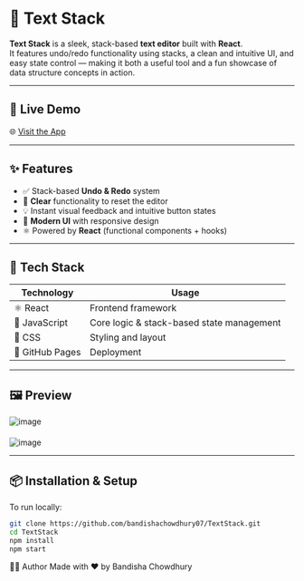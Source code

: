 # 📝 Text Stack

**Text Stack** is a sleek, stack-based **text editor** built with **React**.  
It features undo/redo functionality using stacks, a clean and intuitive UI, and easy state control — making it both a useful tool and a fun showcase of data structure concepts in action.

---

## 🚀 Live Demo

🌐 [Visit the App](https://bandishachowdhury07.github.io/TextStack)

---

## ✨ Features

- ✅ Stack-based **Undo & Redo** system
- 🧼 **Clear** functionality to reset the editor
- 💡 Instant visual feedback and intuitive button states
- 🎨 **Modern UI** with responsive design
- ⚛️ Powered by **React** (functional components + hooks)

---

## 🧠 Tech Stack

| Technology | Usage |
|------------|--------|
| ⚛️ React   | Frontend framework |
| 🧱 JavaScript | Core logic & stack-based state management |
| 💅 CSS     | Styling and layout |
| 📄 GitHub Pages | Deployment |

---

## 🖼️ Preview

<div style="display: flex; flex-direction: column; gap: 20px;">
  <img src="https://github.com/user-attachments/assets/9658dccf-2dfa-41d5-a7c8-c18c506b175d" alt="image" />
  <img src="https://github.com/user-attachments/assets/57a52d95-0f77-4163-8a94-d4a279183c3a" alt="image" />
</div>



---

## 📦 Installation & Setup

To run locally:

```bash
git clone https://github.com/bandishachowdhury07/TextStack.git
cd TextStack
npm install
npm start
```

🙋‍♀️ Author
Made with ❤️ by Bandisha Chowdhury
